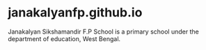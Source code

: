 # janakalyanfp.github.io
Janakalyan Sikshamandir F.P School is a primary school under the department of education, West Bengal.
